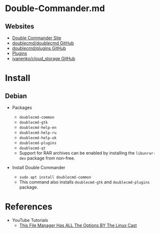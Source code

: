 # Double-Commander.md

## Websites

* [Double Commander Site](https://doublecmd.sourceforge.io/)
* [doublecmd/doublecmd GitHub](https://github.com/doublecmd/doublecmd)
* [doublecmd/plugins GitHub](https://github.com/doublecmd/plugins)
* [Plugins](https://github.com/doublecmd/doublecmd/wiki/Plugins)
* [ivanenko/cloud_storage GitHub](https://github.com/ivanenko/cloud_storage)

# Install

## Debian

* Packages
  * `doublecmd-common`
  * `doublecmd-gtk`
  * `doublecmd-help-en`
  * `doublecmd-help-ru`
  * `doublecmd-help-uk`
  * `doublecmd-plugins`
  * `doublecmd-qt`
  * Support for RAR archives can be enabled by installing the `libunrar-dev` package from non-free.

* Install Double Commander
  * `sudo apt install doublecmd-common`
  * This command also installs `doublecmd-gtk` and `doublecmd-plugins` package.

# References

* YouTube Tutorials
  * [This File Manager Has ALL The Options BY The Linux Cast](https://www.youtube.com/watch?v=zacMRZPvjSI)
